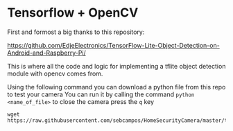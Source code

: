 # Tensorflow + OpenCV
First and formost a big thanks to this repository:

https://github.com/EdjeElectronics/TensorFlow-Lite-Object-Detection-on-Android-and-Raspberry-Pi/

This is where all the code and logic for implementing a tflite object detection module with opencv comes from.

Using the following command you can download a python file from this repo to test your camera
You can run it by calling the command `python <name_of_file>` to close the camera press the `q` key

```
wget https://raw.githubusercontent.com/sebcampos/HomeSecurityCamera/master/tensorflow_integration/video_capture_test.py
```
